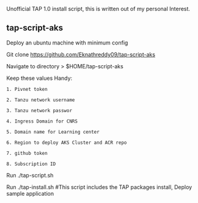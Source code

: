 Unofficial TAP 1.0 install script, this is written out of my personal Interest.

## tap-script-aks

Deploy an ubuntu machine with minimum config

Git clone https://github.com/Eknathreddy09/tap-script-aks

Navigate to directory > $HOME/tap-script-aks

Keep these values Handy: 

    1. Pivnet token
    
    2. Tanzu network username
    
    3. Tanzu network passwor
    
    4. Ingress Domain for CNRS
    
    5. Domain name for Learning center
    
    6. Region to deploy AKS Cluster and ACR repo 
    
    7. github token
    
    8. Subscription ID 

Run ./tap-script.sh

Run ./tap-install.sh #This script includes the TAP packages install, Deploy sample application
